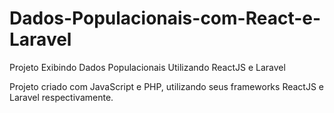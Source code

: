 # Dados-Populacionais-com-React-e-Laravel
Projeto Exibindo Dados Populacionais Utilizando ReactJS e Laravel



Projeto criado com JavaScript e PHP, utilizando seus frameworks ReactJS e Laravel respectivamente. 

